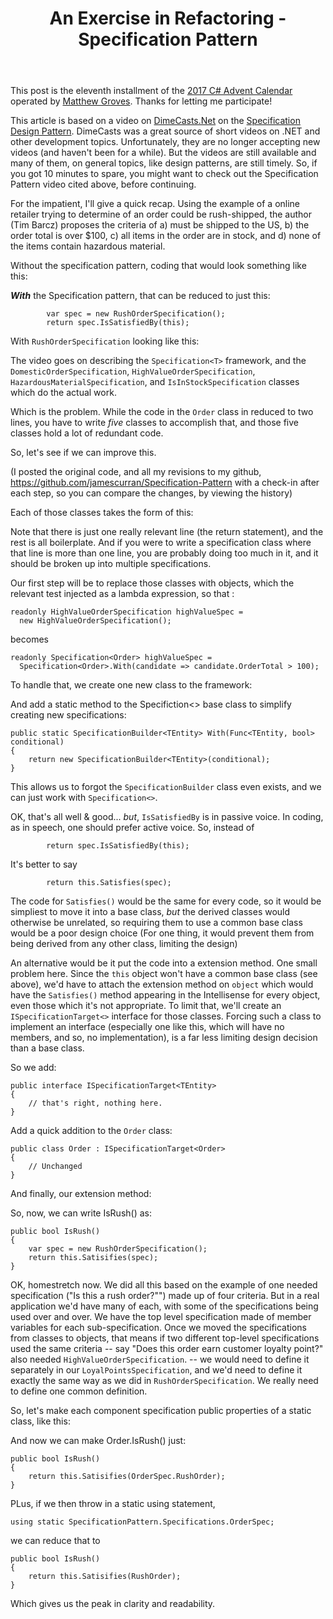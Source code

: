 ﻿---
layout: post
title: An Exercise in Refactoring - Specification Pattern
tags: code programming csharp
---
This post is the eleventh installment of the [2017 C# Advent Calendar](https://crosscuttingconcerns.com/The-First-C-Advent-Calendar) operated by [Matthew Groves](https://crosscuttingconcerns.com/). Thanks for letting me participate!

This article is based on a video on [DimeCasts.Net](http://dimecasts.net/) on the [Specification Design Pattern](http://dimecasts.net/Content/WatchEpisode/139).  DimeCasts was a great source of short videos on .NET and other development topics.  Unfortunately, they are no longer accepting new videos (and haven't been for a while). But the videos are still available and many of them, on general topics, like design patterns, are still timely.  So, if you got 10 minutes to spare, you might want to check out the Specification Pattern video cited above, before continuing. 

For the impatient, I'll give a quick recap.  Using the example of a online retailer trying to determine of an order could be rush-shipped, the author (Tim Barcz) proposes the criteria of a) must be shipped to the US, b) the order total is over $100, c) all items in the order are in stock, and d) none of the items contain hazardous material.

Without the specification pattern, coding that would look something like this:

<script src="https://gist.github.com/jamescurran/44d36426ff70d28f0410e91db4acabe3.js"> </script>

**_With_** the Specification pattern, that can be reduced to just this:

            var spec = new RushOrderSpecification();
            return spec.IsSatisfiedBy(this);

With `RushOrderSpecification` looking like this:
<script src="https://gist.github.com/jamescurran/b37a86130c2032310be1cbe9e59815d1.js"> </script>

The video goes on describing the `Specification<T>` framework, and the `DomesticOrderSpecification`,  `HighValueOrderSpecification`, `HazardousMaterialSpecification`, and `IsInStockSpecification` classes which do the actual work.

Which is the problem.  While the code in the `Order` class in reduced to two lines, you have to write *five* classes to accomplish that, and those five classes hold a lot of redundant code.

So, let's see if we can improve this.

(I posted the original code, and all my revisions to my github, https://github.com/jamescurran/Specification-Pattern with a check-in after each step, so you can compare the changes, by viewing the history)

Each of those classes takes the form of this:
<script src="https://gist.github.com/jamescurran/71fbf5cfa91cbb90f297d98829225544.js"> </script>
Note that there is just one really relevant line (the return statement), and the rest is all boilerplate.  And if you were to write a specification class where that line is more than one line, you are probably doing too much in it, and it should be broken up into multiple specifications.

Our first step will be to replace those classes with objects, which the relevant test injected as a lambda expression, so that :

    readonly HighValueOrderSpecification highValueSpec =
      new HighValueOrderSpecification();
    
becomes

    readonly Specification<Order> highValueSpec =
      Specification<Order>.With(candidate => candidate.OrderTotal > 100);

 To handle that, we create one new class to the framework:
 <script src="https://gist.github.com/jamescurran/8b4751faea1250416d6a6ef864c76da6.js"> </script>
 
 And add a static method to the Specifiction<> base class to simplify creating new specifications:
 
    public static SpecificationBuilder<TEntity> With(Func<TEntity, bool> conditional)
    {
        return new SpecificationBuilder<TEntity>(conditional);
    }

This allows us to forgot the `SpecificationBuilder` class even exists, and we can just work with `Specification<>`.


OK, that's all well & good... *but*, `IsSatisfiedBy` is in passive voice.  In coding, as in speech, one should prefer active voice. So, instead of 

            return spec.IsSatisfiedBy(this);

It's better to say

            return this.Satisfies(spec);
            
The code for `Satisfies()` would be the same for every code, so it would be simpliest to move it into a base class, *but* the derived classes would otherwise be unrelated, so requiring them to use a common base class would be a poor design choice (For one thing, it would prevent them from being derived from any other class, limiting the design)

An alternative would be it put the code into a extension method.  One small problem here.  Since the `this` object won't have a common base class (see above), we'd have to attach the extension method on `object` which would have the `Satisfies()` method appearing in the Intellisense for every object, even those which it's not appropriate.  To limit that, we'll create an `ISpecificationTarget<>` interface for those classes.  Forcing such a class to implement an interface (especially one like this, which will have no members, and so, no implementation), is a far less limiting design decision than a base class.

So we add:

    public interface ISpecificationTarget<TEntity>
    {
        // that's right, nothing here.
    }
    
Add a quick addition to the `Order` class:

    public class Order : ISpecificationTarget<Order>
    {   
        // Unchanged
    }
    

And finally, our extension method:

<script src="https://gist.github.com/jamescurran/45205344b3c73735a0418696eebec1cc.js"> </script>

So, now, we can write IsRush() as:

    public bool IsRush()
    {
        var spec = new RushOrderSpecification();
        return this.Satisifies(spec);
    }
    
    
OK, homestretch now.  We did all this based on the example of one needed specification ("Is this a rush order?"") made up of four criteria.  But in a real application we'd have many of each, with some of the specifications being used over and over. We have the top level specification made of member variables for each sub-specification.   Once we moved the specifications from classes to objects, that means if two different top-level specifications used the same criteria -- say "Does this order earn customer loyalty point?" also needed `HighValueOrderSpecification`. -- we would need to define it separately in our `LoyalPointsSpecification`, and we'd need to define it exactly the same way as we did in `RushOrderSpecification`.  We really need to define one common definition.

So, let's make each component specification public properties of a static class, like this:
<script src="https://gist.github.com/jamescurran/ce36e52f5132bee77596c6bef494031b.js"> </script>

And now we can make Order.IsRush() just:

    public bool IsRush()
    {
        return this.Satisifies(OrderSpec.RushOrder);
    }

PLus, if we then throw in a static using statement, 

    using static SpecificationPattern.Specifications.OrderSpec;

we can reduce that to 

    public bool IsRush()
    {
        return this.Satisifies(RushOrder);
    }
    
Which gives us the peak in clarity and readability.


